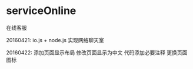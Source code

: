 # serviceOnline

在线客服

20160421:
    io.js + node.js 实现网络聊天室

20160422:
    添加页面显示布局
    修改页面显示为中文
    代码添加必要注释
    更换页面图标